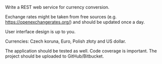 Write a REST web service for currency conversion.

Exchange rates might be taken from free sources (e.g. https://openexchangerates.org/) and should be updated once a day.

User interface design is up to you. 

Currencies: Czech koruna, Euro, Polish złoty and US dollar.

The application should be tested as well. Code coverage is important.
The project should be uploaded to GitHub/Bitbucket.  